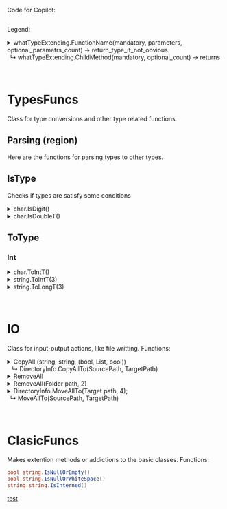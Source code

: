 Code for Copilot:
```cs

```

Legend:
<details>
<summary><a name="example">whatTypeExtending.FunctionName(mandatory, parameters, optional_parametrs_count) → return_type_if_not_obvious
<br>&ensp;↳ whatTypeExtending.ChildMethod(mandatory, optional_count) → returns</a></summary>
Parameters:

```cs
type name, type name = default_value_if_optional
```
Description

Child methods:

Child methods are either the same method but with different parameters or similar method with a bit altered behavior. Most of the time, they call the main method.

```cs
whatTypeExtending.FunctionName(type name, type name = default_value_if_optional)
```
</details>

<br>
<br>

# TypesFuncs
Class for type conversions and other type related functions.

## Parsing (region)
Here are the functions for parsing types to other types.

## IsType
Checks if types are satisfy some conditions

<details>
<summary><a name="isdigit">char.IsDigit()</a></summary>
Checks if the char is a digit
</details>

<details>
<summary>char.IsDoubleT()</summary>
Checks if the char is one of allowed symbols for double type
</details>

## ToType

### Int


<details>
<summary>char.ToIntT()</summary>
Converts char to int
</details>
<details>
<summary>string.ToIntT(3)</summary>
Parameters:

```cs
bool CanBeNegative = true, bool StopIfNumberEnded = false, int? ExceptionValue = null
```
Removes all non-digit symbols from the string and converts it to int. If the string doesn't contain any digit, returns ExceptionValue or throws an exception.
</details>

<details>
<summary>string.ToLongT(3)</summary>
Parameters:

```cs
bool CanBeNegative = true, bool StopIfNumberEnded = false, long? ExceptionValue = null
```
Removes all non-digit symbols from the string and converts it to long. If the string doesn't contain any digit, returns ExceptionValue or throws an exception.
</details>

<br>
<br>

# IO

Class for input-output actions, like file writting. Functions:

<details>
<summary>CopyAll (string, string, (bool, List, bool))
<br> &ensp; ↳ DirectoryInfo.CopyAllTo(SourcePath, TargetPath)</summary>
Copies all files, directories, subdirectories and it's content to the new folder

Parameters: 

```cs
string SourcePath, string TargetPath, bool KillRelatedProcesses = false, List<Regex>? ExceptList = null, bool DisableSyntaxCheck = false
```
Child methods:

```cs
DirectoryInfo.CopyAllTo(string TargetPath, bool KillRelatedProcesses = false, List<Regex> ExceptList = null, bool DisableSyntaxCheck = false)
```
</details>

<details>
<summary>RemoveAll</summary>
Removes all files and directories in the folder
Parameters:

```cs
string FolderPath, bool RemoveSelf = true, List<Regex>? ExceptList = null
```
</details>

<details>
<summary>RemoveAll(Folder path, 2)</summary>
#### RenameAll
Renames all files in the Directory (not recursive)
Parameters: 

```cs
string FolderPath, Func<string, string> Rename, List<Regex>? ExceptList = null
```
</details>

<details>
<summary>DirectoryInfo.MoveAllTo(Target path, 4);
<br>&ensp;↳ MoveAllTo(SourcePath, TargetPath)</summary>
Moves all files, directories, subdirectories and it's content to the new folder
Parameters: 

```cs
string TargetPath, bool DeleteSourceDir = true, bool KillRelatedProcesses = false, List<Regex> ExceptList = null, bool DisableSyntaxCheck = false
```
Child methods:

```cs
MoveAllTo(string SourcePath, string TargetPath, bool DeleteSourceDir = true,  bool KillRelatedProcesses = false, List<Regex> ExceptList = null, bool DisableSyntaxCheck = false)
```
</details>

<br>
<br>

# ClasicFuncs

Makes extention methods or addictions to the basic classes. Functions:
```cs
bool string.IsNullOrEmpty()
bool string.IsNullOrWhiteSpace()
string string.IsInterned()
```

[test](#example)
